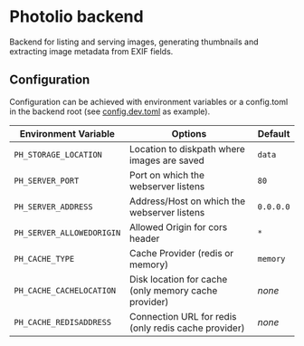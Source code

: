 # Photolio backend

Backend for listing and serving images, generating thumbnails and extracting image metadata from EXIF fields.

## Configuration

Configuration can be achieved with environment variables or a config.toml in the backend root (see [config.dev.toml](../config.dev.toml) as example).

| Environment Variable  | Options | Default |
| ------------- | ------------- | ------------- |
| `PH_STORAGE_LOCATION` | Location to diskpath where images are saved  | `data` |
| `PH_SERVER_PORT` | Port on which the webserver listens  | `80` |
| `PH_SERVER_ADDRESS` | Address/Host on which the webserver listens  | `0.0.0.0` |
| `PH_SERVER_ALLOWEDORIGIN` | Allowed Origin for cors header  | `*` |
| `PH_CACHE_TYPE` | Cache Provider (redis or memory)  | `memory` |
| `PH_CACHE_CACHELOCATION` | Disk location for cache (only memory cache provider)  | *none* |
| `PH_CACHE_REDISADDRESS` | Connection URL for redis (only redis cache provider)  | *none* |